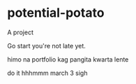 # potential-potato
A project

Go start you're not late yet.

himo na portfolio kag pangita kwarta lente

do it
 hhhmmm march 3
 sigh
<!-- I will start today freelancing and VA help me

help me help me helpppp

mashed potato
heyy
